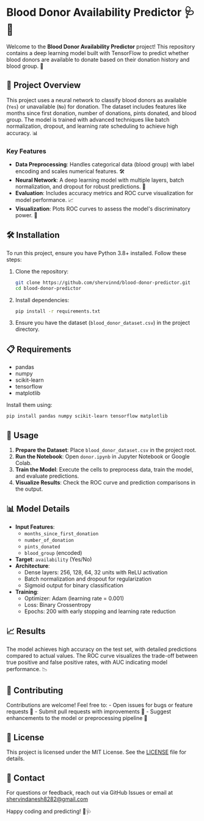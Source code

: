 # Blood Donor Availability Predictor 🩺💉

Welcome to the **Blood Donor Availability Predictor** project! This
repository contains a deep learning model built with TensorFlow to
predict whether blood donors are available to donate based on their
donation history and blood group. 🚀

## 📖 Project Overview

This project uses a neural network to classify blood donors as available
(`Yes`) or unavailable (`No`) for donation. The dataset includes
features like months since first donation, number of donations, pints
donated, and blood group. The model is trained with advanced techniques
like batch normalization, dropout, and learning rate scheduling to
achieve high accuracy. 📊

### Key Features

-   **Data Preprocessing**: Handles categorical data (blood group) with
    label encoding and scales numerical features. 🛠️
-   **Neural Network**: A deep learning model with multiple layers,
    batch normalization, and dropout for robust predictions. 🧠
-   **Evaluation**: Includes accuracy metrics and ROC curve
    visualization for model performance. 📈
-   **Visualization**: Plots ROC curves to assess the model's
    discriminatory power. 🎨

## 🛠️ Installation

To run this project, ensure you have Python 3.8+ installed. Follow these
steps:

1.  Clone the repository:

    ``` bash
    git clone https://github.com/shervinnd/blood-donor-predictor.git
    cd blood-donor-predictor
    ```

2.  Install dependencies:

    ``` bash
    pip install -r requirements.txt
    ```

3.  Ensure you have the dataset (`blood_donor_dataset.csv`) in the
    project directory.

## 📋 Requirements

-   pandas
-   numpy
-   scikit-learn
-   tensorflow
-   matplotlib

Install them using:

``` bash
pip install pandas numpy scikit-learn tensorflow matplotlib
```

## 🚀 Usage

1.  **Prepare the Dataset**: Place `blood_donor_dataset.csv` in the
    project root.
2.  **Run the Notebook**: Open `donor.ipynb` in Jupyter Notebook or
    Google Colab.
3.  **Train the Model**: Execute the cells to preprocess data, train the
    model, and evaluate predictions.
4.  **Visualize Results**: Check the ROC curve and prediction
    comparisons in the output.

## 📊 Model Details

-   **Input Features**:
    -   `months_since_first_donation`
    -   `number_of_donation`
    -   `pints_donated`
    -   `blood_group` (encoded)
-   **Target**: `availability` (Yes/No)
-   **Architecture**:
    -   Dense layers: 256, 128, 64, 32 units with ReLU activation
    -   Batch normalization and dropout for regularization
    -   Sigmoid output for binary classification
-   **Training**:
    -   Optimizer: Adam (learning rate = 0.001)
    -   Loss: Binary Crossentropy
    -   Epochs: 200 with early stopping and learning rate reduction

## 📈 Results

The model achieves high accuracy on the test set, with detailed
predictions compared to actual values. The ROC curve visualizes the
trade-off between true positive and false positive rates, with AUC
indicating model performance. 📉

## 🤝 Contributing

Contributions are welcome! Feel free to: - Open issues for bugs or
feature requests 🐛 - Submit pull requests with improvements 🔧 -
Suggest enhancements to the model or preprocessing pipeline 🌟

## 📜 License

This project is licensed under the MIT License. See the
[LICENSE](LICENSE) file for details.

## 📧 Contact

For questions or feedback, reach out via GitHub Issues or email at
shervindanesh8282@gmail.com

Happy coding and predicting! 🚀🩺
